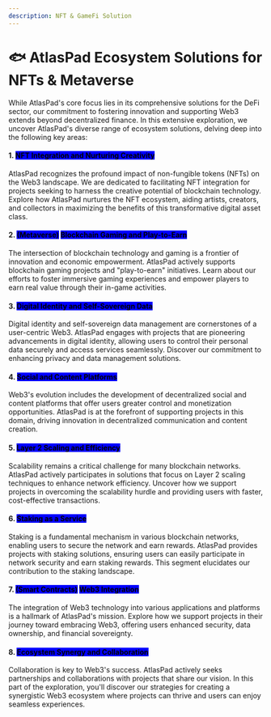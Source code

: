 ```yaml
---
description: NFT & GameFi Solution
---
```


# 🐟 AtlasPad Ecosystem Solutions for NFTs & Metaverse

While AtlasPad's core focus lies in its comprehensive solutions for the DeFi sector, our commitment to fostering innovation and supporting Web3 extends beyond decentralized finance. In this extensive exploration, we uncover AtlasPad's diverse range of ecosystem solutions, delving deep into the following key areas:

#### 1. <mark style="background-color:blue;">**NFT Integration and Nurturing Creativity**</mark>

AtlasPad recognizes the profound impact of non-fungible tokens (NFTs) on the Web3 landscape. We are dedicated to facilitating NFT integration for projects seeking to harness the creative potential of blockchain technology. Explore how AtlasPad nurtures the NFT ecosystem, aiding artists, creators, and collectors in maximizing the benefits of this transformative digital asset class.

#### 2. <mark style="background-color:blue;">(Metaverse)</mark> <mark style="background-color:blue;"></mark><mark style="background-color:blue;">**Blockchain Gaming and Play-to-Earn**</mark>

The intersection of blockchain technology and gaming is a frontier of innovation and economic empowerment. AtlasPad actively supports blockchain gaming projects and "play-to-earn" initiatives. Learn about our efforts to foster immersive gaming experiences and empower players to earn real value through their in-game activities.

#### 3. <mark style="background-color:blue;">**Digital Identity and Self-Sovereign Data**</mark>

Digital identity and self-sovereign data management are cornerstones of a user-centric Web3. AtlasPad engages with projects that are pioneering advancements in digital identity, allowing users to control their personal data securely and access services seamlessly. Discover our commitment to enhancing privacy and data management solutions.

#### 4. <mark style="background-color:blue;">**Social and Content Platforms**</mark>

Web3's evolution includes the development of decentralized social and content platforms that offer users greater control and monetization opportunities. AtlasPad is at the forefront of supporting projects in this domain, driving innovation in decentralized communication and content creation.

#### 5. <mark style="background-color:blue;">**Layer 2 Scaling and Efficiency**</mark>

Scalability remains a critical challenge for many blockchain networks. AtlasPad actively participates in solutions that focus on Layer 2 scaling techniques to enhance network efficiency. Uncover how we support projects in overcoming the scalability hurdle and providing users with faster, cost-effective transactions.

#### 6. <mark style="background-color:blue;">**Staking as a Service**</mark>

Staking is a fundamental mechanism in various blockchain networks, enabling users to secure the network and earn rewards. AtlasPad provides projects with staking solutions, ensuring users can easily participate in network security and earn staking rewards. This segment elucidates our contribution to the staking landscape.

#### 7. <mark style="background-color:blue;">(Smart Contracts)</mark> <mark style="background-color:blue;"></mark><mark style="background-color:blue;">**Web3 Integration**</mark>

The integration of Web3 technology into various applications and platforms is a hallmark of AtlasPad's mission. Explore how we support projects in their journey toward embracing Web3, offering users enhanced security, data ownership, and financial sovereignty.

#### 8. <mark style="background-color:blue;">**Ecosystem Synergy and Collaboration**</mark>

Collaboration is key to Web3's success. AtlasPad actively seeks partnerships and collaborations with projects that share our vision. In this part of the exploration, you'll discover our strategies for creating a synergistic Web3 ecosystem where projects can thrive and users can enjoy seamless experiences.
